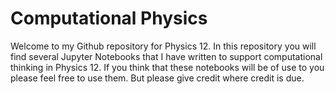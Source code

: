 # Computational Physics
Welcome to my Github repository for Physics 12.
In this repository you will find several Jupyter Notebooks that I have written to support computational thinking 
in Physics 12.
If you think that these notebooks will be of use to you please feel free to use them. But please give credit where credit is due.

